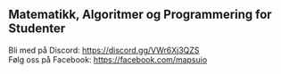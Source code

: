 ## Matematikk, Algoritmer og Programmering for Studenter

Bli med på Discord: https://discord.gg/VWr6Xj3QZS \
Følg oss på Facebook: https://facebook.com/mapsuio
